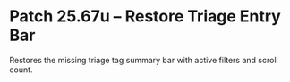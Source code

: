 # Patch 25.67u – Restore Triage Entry Bar

Restores the missing triage tag summary bar with active filters and scroll count.
